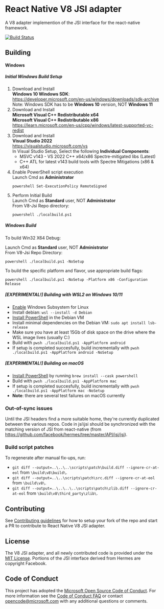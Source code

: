 # React Native V8 JSI adapter
A V8 adapter implemention of the JSI interface for the react-native framework.

[![Build Status](https://dev.azure.com/ms/v8-jsi/_apis/build/status/microsoft.v8-jsi?branchName=master)](https://dev.azure.com/ms/v8-jsi/_build/latest?definitionId=321&branchName=master)

## Building

#### Windows

##### Initial Windows Build Setup

1. Download and Install  
   **Windows 10 Windows SDK**:  
   <https://developer.microsoft.com/en-us/windows/downloads/sdk-archive>  
   Note: Windows SDK has to be **Windows 10** version, NOT **Windows 11**
1. Download and Install  
   **Microsoft Visual C++ Redistributable x64**  
   **Microsoft Visual C++ Redistributable x86**  
   <https://learn.microsoft.com/en-us/cpp/windows/latest-supported-vc-redist>
1. Download and Install  
   **Visual Studio 2022**  
   <https://visualstudio.microsoft.com/vs>  
   In Visual Studio Setup, Select the following **Individual Components**:
   * MSVC v143 - VS 2022 C++ x64/x86 Spectre-mitigated libs (Latest)
   * C++ ATL for latest v143 build tools with Spectre Mitigations (x86 & x64)
1. Enable PowerShell script execution  
   Launch Cmd as **Administrator**
   ```Cmd
   powershell Set-ExecutionPolicy RemoteSigned
   ```
1. Perform Initial Build  
   Launch Cmd as **Standard** user, NOT **Administrator**  
   From V8-Jsi Repo directory:
   ```
   powershell ./localbuild.ps1
   ```

##### Windows Build

To build Win32 X64 Debug:

Launch Cmd as **Standard** user, NOT **Administrator**  
From V8-Jsi Repo Directory:
```Cmd
powershell ./localbuild.ps1 -NoSetup
```

To build the specific platform and flavor, use appropriate build flags: 
```Cmd
powershell ./localbuild.ps1 -NoSetup -Platform x86 -Configuration Release 
```

##### [EXPERIMENTAL!] Building with WSL2 on Windows 10/11
* [Enable](https://docs.microsoft.com/en-us/windows/wsl/install) Windows Subsystem for Linux
* Install debian: `wsl --install -d Debian`
* [Install PowerShell](https://docs.microsoft.com/en-us/powershell/scripting/install/install-debian?view=powershell-7.2) in the Debian VM
* Install minimal dependencies on the Debian VM: `sudo apt install lsb-release`
* Make sure you have at least 15Gb of disk space on the drive where the WSL image lives (usually C:)
* Build with `pwsh ./localbuild.ps1 -AppPlatform android`
* If setup is completed succesfully, build incrementally with `pwsh ./localbuild.ps1 -AppPlatform android -NoSetup`

##### [EXPERIMENTAL!] Building on macOS
* [Install PowerShell](https://docs.microsoft.com/en-us/powershell/scripting/install/installing-powershell-on-macos?view=powershell-7.3) by running `brew install --cask powershell`
* Build with `pwsh ./localbuild.ps1 -AppPlatform mac`
* If setup is completed succesfully, build incrementally with `pwsh ./localbuild.ps1 -AppPlatform mac -NoSetup`
* **Note**: there are several test failures on macOS currently

### Out-of-sync issues
Until the JSI headers find a more suitable home, they're currently duplicated between the various repos. Code in jsi\jsi should be synchronized with the matching version of JSI from react-native (from https://github.com/facebook/hermes/tree/master/API/jsi/jsi).

### Build script patches
To regenerate after manual fix-ups, run:
* `git diff --output=..\..\..\scripts\patch\build.diff --ignore-cr-at-eol` from `\build\v8\build\`.
* `git diff --output=..\..\scripts\patch\src.diff --ignore-cr-at-eol` from `\build\v8\`.
* `git diff --output=..\..\..\..\scripts\patch\zlib.diff --ignore-cr-at-eol` from `\build\v8\third_party\zlib\`.

## Contributing
See [Contributing guidelines](./docs/CONTRIBUTING.md) for how to setup your fork of the repo and start a PR to contribute to React Native V8 JSI adapter.

## License

The V8 JSI adapter, and all newly contributed code is provided under the [MIT License](LICENSE). Portions of the JSI interface derived from Hermes are copyright Facebook.

## Code of Conduct

This project has adopted the [Microsoft Open Source Code of Conduct](https://opensource.microsoft.com/codeofconduct/). For more information see the [Code of Conduct FAQ](https://opensource.microsoft.com/codeofconduct/faq/) or contact [opencode@microsoft.com](mailto:opencode@microsoft.com) with any additional questions or comments.
